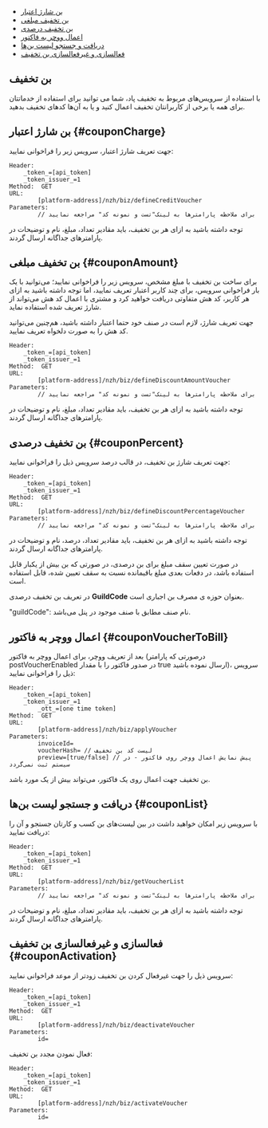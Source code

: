 

- [بن شارژ اعتبار](#couponCharge)
- [بن تخفیف مبلغی](#couponAmount)
- [بن تخفیف درصدی](#couponPercent)
- [اعمال ووچر به فاکتور](#couponVoucherToBill)
- [دریافت و جستجو لیست بن‌ها](#couponList)
- [فعالسازی و غیرفعالسازی بن تخفیف](#couponActivation)

## بن تخفیف

با استفاده از سرویس‌های مربوط به تخفیف پاد، شما می توانید برای استفاده از خدما‌تتان برای همه یا برخی از کاربر‌انتان تخفیف اعمال کنید و یا به آن‌ها کد‌های تخفیف بدهید.

## بن شارژ اعتبار {#couponCharge}

جهت تعریف شارژ اعتبار، سرویس زیر را فراخوانی نمایید:

```
Header:
	_token_=[api_token]
	_token_issuer_=1
Method:  GET 
URL:
        [platform-address]/nzh/biz/defineCreditVoucher
Parameters:
        // برای ملاحظه پارامترها به لینک"تست و نمونه کد" مراجعه نمایید
```

توجه داشته باشید به ازای هر بن تخفیف، باید مقادیر تعداد، مبلغ، نام و توضیحات در پارامترهای جداگانه ارسال گردند.

## بن تخفیف مبلغی {#couponAmount}

برای ساخت بن تخفیف با مبلغ مشخص، سرویس زیر را فراخوانی نمایید؛ می‌توانید با یک بار فراخوانی سرویس، برای چند کاربر اعتبار تعریف نمایید، اما توجه داشته باشید به ازای هر کاربر، کد هش متفاوتی دریافت خواهید کرد و مشتری با اعمال کد هش می‌تواند از شارژ تعریف شده استفاده نماید.

جهت تعریف شارژ، لازم است در صنف خود حتما اعتبار داشته باشید، هم‌چنین می‌توانید کد هش را به صورت دلخواه تعریف نمایید.

```
Header:
	_token_=[api_token]
	_token_issuer_=1
Method:  GET 
URL:
        [platform-address]/nzh/biz/defineDiscountAmountVoucher
Parameters:
        // برای ملاحظه پارامترها به لینک"تست و نمونه کد" مراجعه نمایید
```

توجه داشته باشید به ازای هر بن تخفیف، باید مقادیر تعداد، مبلغ، نام و توضیحات در پارامترهای جداگانه ارسال گردند.

## بن تخفیف درصدی {#couponPercent}

جهت تعریف شارژ بن تخفیف، در قالب درصد سرویس ذیل را فراخوانی نمایید:

```
Header:
	_token_=[api_token]
	_token_issuer_=1
Method:  GET 
URL:
        [platform-address]/nzh/biz/defineDiscountPercentageVoucher
Parameters:
        // برای ملاحظه پارامترها به لینک"تست و نمونه کد" مراجعه نمایید
```

توجه داشته باشید به ازای هر بن تخفیف، باید مقادیر تعداد، درصد، نام و توضیحات در پارامترهای جداگانه ارسال گردند.

در صورت تعیین سقف مبلغ برای بن درصدی، در صورتی که بن بیش از یکبار قابل استفاده باشد، در دفعات بعدی مبلغ باقیمانده نسبت به سقف تعیین شده، قابل استفاده است.

در تعریف بن تخفیف درصدی **GuildCode** بعنوان حوزه ی مصرف بن اجباری است.

"guildCode":  نام صنف مطابق با صنف موجود در پنل می‌باشد.

## اعمال ووچر به فاکتور {#couponVoucherToBill}

بعد از تعریف ووچر، برای اعمال ووچر به فاکتور (درصورتی که پارامتر postVoucherEnabled در صدور فاکتور را با مقدار true ارسال نموده باشید)، سرویس ذیل را فراخوانی نمایید:

```
Header:
	_token_=[api_token]
	_token_issuer_=1
        _ott_=[one time token]
Method:  GET 
URL:
        [platform-address]/nzh/biz/applyVoucher
Parameters:
        invoiceId= 
        voucherHash= // لیست کد بن تخفیف
        preview=[true/false] // پیش نمایش اعمال ووچر روی فاکتور - در سیستم ثبت نمی‌گردد
```

بن تخفیف جهت اعمال روی یک فاکتور، می‌تواند بیش از یک مورد باشد.

## دریافت و جستجو لیست بن‌ها {#couponList}

با سرویس زیر امکان خواهید داشت در بین لیست‌های بن کسب و کارتان جستجو و آن را دریافت نمایید:

```
Header:
	_token_=[api_token]
	_token_issuer_=1
Method:  GET 
URL:
        [platform-address]/nzh/biz/getVoucherList
Parameters:
        // برای ملاحظه پارامترها به لینک"تست و نمونه کد" مراجعه نمایید
```

توجه داشته باشید به ازای هر بن تخفیف، باید مقادیر تعداد، مبلغ، نام و توضیحات در پارامترهای جداگانه ارسال گردند.

## فعالسازی و غیرفعالسازی بن تخفیف {#couponActivation}

سرویس ذیل را جهت غیرفعال کردن بن تخفیف زودتر از موعد فراخوانی نمایید:

```
Header:
	_token_=[api_token]
	_token_issuer_=1
Method:  GET 
URL:
        [platform-address]/nzh/biz/deactivateVoucher
Parameters:
        id=
```

فعال نمودن مجدد بن تخفیف:

```
Header:
	_token_=[api_token]
	_token_issuer_=1
Method:  GET 
URL:
        [platform-address]/nzh/biz/activateVoucher
Parameters:
        id=
```









